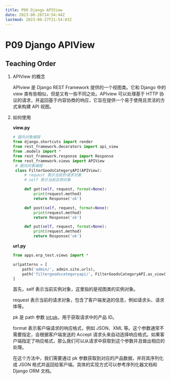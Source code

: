 ```yaml
---
title: P09 Django APIView
date: 2023-06-26T14:54:44Z
lastmod: 2023-06-27T21:54:03Z
---
```


# P09 Django APIView

## Teaching Order

1. APIView 的概念

   APIview 是 Django REST Framework 提供的一个视图类。它和 Django 中的 view 类有些相似，但是又有一些不同之处。APIview 可以处理基于 HTTP 协议的请求，并返回基于内容协商的响应，它旨在提供一个易于使用且灵活的方式来构建 API 视图。
2. 如何使用

    **view.py**

   ```python
   # 面向对象编程
   from django.shortcuts import render
   from rest_framework.decorators import api_view
   from .models import *
   from rest_framework.response import Response
   from rest_framework.views import APIView
    # 面向对象编程
    class FilterGoodsCategoryAPI(APIView):
        # request 表示当前的请求对象
        # self 表示当前实例对象

        def get(self, request, format=None):
            print(request.method)
            return Response('ok')

        def post(self, request, format=None):
            print(request.method)
            return Response('ok')

        def put(self, request, format=None):
            print(request.method)
            return Response('ok')
   ```

   **url.py**

   ```python
   from apps.erp_test.views import *

   urlpatterns = [
       path('admin/', admin.site.urls),
       path('filtergoodscategoryapi/', FilterGoodsCategoryAPI.as_view()),
   ]
   ```

   首先，self 表示当前实例对象，这里指的是视图类的实例对象。

   request 表示当前的请求对象，包含了客户端发送的信息，例如请求头、请求体等。

   pk 是 path 参数 [int:pk](int:pk)，用于获取请求中的产品 ID。

   format 表示客户端请求的响应格式，例如 JSON、XML 等。这个参数通常不需要指定，会根据客户端发送的 Accept 请求头来自动选择响应格式。如果客户端指定了响应格式，那么我们可以从请求中获取到这个参数并且做出相应的处理。

   在这个方法中，我们需要通过 pk 参数获取到对应的产品数据，并将其序列化成 JSON 格式并返回给客户端。具体的实现方式可以参考序列化器文档和 Django ORM 文档。

　　‍

